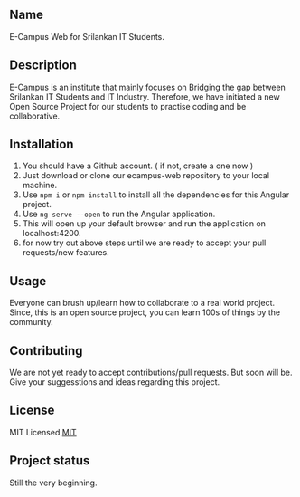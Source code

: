 ## Name

E-Campus Web for Srilankan IT Students.

## Description

E-Campus is an institute that mainly focuses on Bridging the gap between Srilankan IT Students and IT Industry. Therefore, we have initiated a new Open Source Project for our students to practise coding and be collaborative. 

## Installation

1. You should have a Github account. ( if not, create a one now )
2. Just download or clone our ecampus-web repository to your local machine.
3. Use ```npm i``` or ```npm install``` to install all the dependencies for this Angular project.
4. Use ```ng serve --open``` to run the Angular application.
5. This will open up your default browser and run the application on localhost:4200.
6. for now try out above steps until we are ready to accept your pull requests/new features.

## Usage

Everyone can brush up/learn how to collaborate to a real world project. Since, this is an open source project, you can learn 100s of things by the community.

## Contributing

We are not yet ready to accept contributions/pull requests. But soon will be. Give your suggesstions and ideas regarding this project.


## License

MIT Licensed [MIT](https://choosealicense.com/licenses/mit/)

## Project status

Still the very beginning.